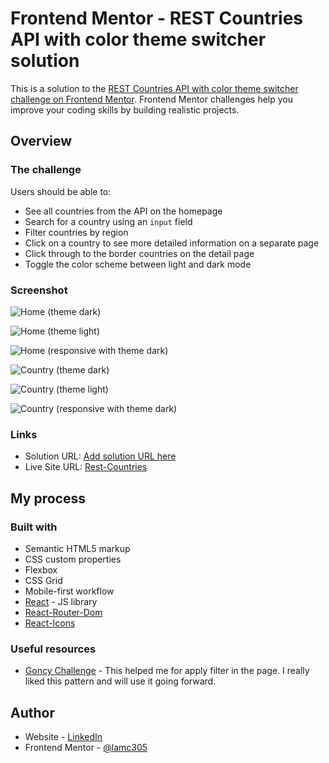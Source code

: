 # Frontend Mentor - REST Countries API with color theme switcher solution

This is a solution to the [REST Countries API with color theme switcher challenge on Frontend Mentor](https://www.frontendmentor.io/challenges/rest-countries-api-with-color-theme-switcher-5cacc469fec04111f7b848ca). Frontend Mentor challenges help you improve your coding skills by building realistic projects. 

## Overview

### The challenge

Users should be able to:

- See all countries from the API on the homepage
- Search for a country using an `input` field
- Filter countries by region
- Click on a country to see more detailed information on a separate page
- Click through to the border countries on the detail page
- Toggle the color scheme between light and dark mode

### Screenshot

![Home (theme dark)](./photos/Home__dark.png)


![Home (theme light)](./photos/Home__light.png)


![Home (responsive with theme dark)](./photos/Home__responsiveDark.png)


![Country (theme dark)](./photos/Country__dark.png)


![Country (theme light)](./photos/Country__light.png)


![Country (responsive with theme dark)](./photos/Country__responsiveDark.png)

### Links

- Solution URL: [Add solution URL here](https://your-solution-url.com)
- Live Site URL: [Rest-Countries](https://rest-countries-lamc305.vercel.app/)

## My process

### Built with

- Semantic HTML5 markup
- CSS custom properties
- Flexbox
- CSS Grid
- Mobile-first workflow
- [React](https://reactjs.org/) - JS library
- [React-Router-Dom](https://reactrouter.com/en/main)
- [React-Icons](https://react-icons.github.io/react-icons/)

### Useful resources

- [Goncy Challenge](https://www.youtube.com/watch?v=B7Ia6OD6wJ4) - This helped me for apply filter in the page. I really liked this pattern and will use it going forward.

## Author

- Website - [LinkedIn](https://www.linkedin.com/in/luis-medina-dev/)
- Frontend Mentor - [@lamc305](https://www.frontendmentor.io/profile/lamc305)
